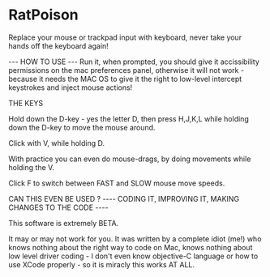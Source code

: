 # RatPoison
Replace your mouse or trackpad input with keyboard, never take your hands off the keyboard again!


--- HOW TO USE ---
Run it, when prompted, you should give it accissibility permissions on the mac preferences panel, otherwise it will not work - because it needs the MAC OS to give it the right to low-level intercept keystrokes and inject mouse actions!


THE KEYS

Hold down the D-key - yes the letter D, then press H,J,K,L while holding down the D-key to move the mouse around.

Click with V, while holding D.

With practice you can even do mouse-drags, by doing movements while holding the V.

Click F to switch between FAST and SLOW mouse move speeds.



CAN THIS EVEN BE USED ?
---- CODING IT, IMPROVING IT, MAKING CHANGES TO THE CODE ----

This software is extremely BETA.

It may or may not work for you. It was written by a complete idiot (me!) who knows nothing about the right way to code on Mac, knows nothing about low level driver coding - I don't even know objective-C language or how to use XCode properly - so it is miracly this works AT ALL.

